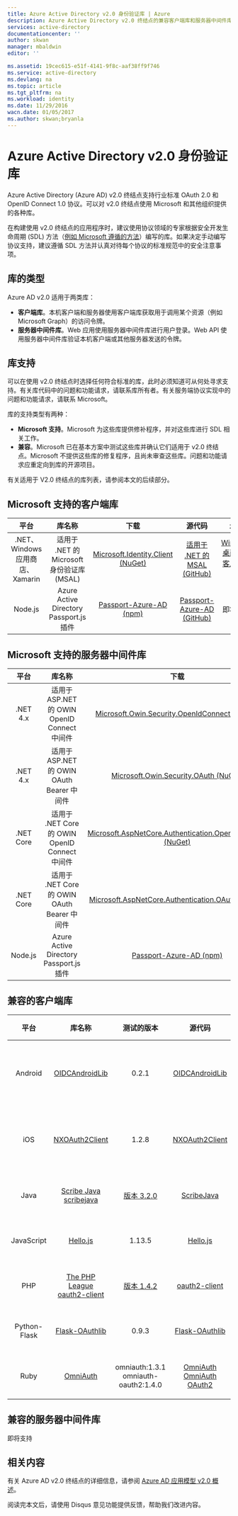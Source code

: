 ```yaml
---
title: Azure Active Directory v2.0 身份验证库 | Azure
description: Azure Active Directory v2.0 终结点的兼容客户端库和服务器中间件库，以及相关的库、源代码和示例链接。
services: active-directory
documentationcenter: ''
author: skwan
manager: mbaldwin
editor: ''

ms.assetid: 19cec615-e51f-4141-9f8c-aaf38ff9f746
ms.service: active-directory
ms.devlang: na
ms.topic: article
ms.tgt_pltfrm: na
ms.workload: identity
ms.date: 11/29/2016
wacn.date: 01/05/2017
ms.author: skwan;bryanla
---
```


# Azure Active Directory v2.0 身份验证库
Azure Active Directory (Azure AD) v2.0 终结点支持行业标准 OAuth 2.0 和 OpenID Connect 1.0 协议。可以对 v2.0 终结点使用 Microsoft 和其他组织提供的各种库。

在构建使用 v2.0 终结点的应用程序时，建议使用协议领域的专家根据安全开发生命周期 (SDL) 方法（[例如 Microsoft 遵循的方法][Microsoft-SDL]）编写的库。如果决定手动编写协议支持，建议遵循 SDL 方法并认真对待每个协议的标准规范中的安全注意事项。

## 库的类型
Azure AD v2.0 适用于两类库：

- **客户端库**。本机客户端和服务器使用客户端库获取用于调用某个资源（例如 Microsoft Graph）的访问令牌。
- **服务器中间件库**。Web 应用使用服务器中间件库进行用户登录。Web API 使用服务器中间件库验证本机客户端或其他服务器发送的令牌。

## 库支持
可以在使用 v2.0 终结点时选择任何符合标准的库，此时必须知道可从何处寻求支持。有关库代码中的问题和功能请求，请联系库所有者。有关服务端协议实现中的问题和功能请求，请联系 Microsoft。

库的支持类型有两种：

- **Microsoft 支持**。Microsoft 为这些库提供修补程序，并对这些库进行 SDL 相关工作。
- **兼容**。Microsoft 已在基本方案中测试这些库并确认它们适用于 v2.0 终结点。Microsoft 不提供这些库的修复程序，且尚未审查这些库。问题和功能请求应重定向到库的开源项目。

有关适用于 V2.0 终结点的库列表，请参阅本文的后续部分。

## Microsoft 支持的客户端库
| 平台 | 库名称 | 下载 | 源代码 | 示例 |
|:---:|:---:|:---:|:---:|:---:|
| .NET、Windows 应用商店、Xamarin |适用于 .NET 的 Microsoft 身份验证库 (MSAL) |[Microsoft.Identity.Client (NuGet)][ClientLib-NET-Lib] |[适用于 .NET 的 MSAL (GitHub)][ClientLib-NET-Repo] |[Windows 桌面本机客户端示例][ClientLib-NET-Sample] |
| Node.js |Azure Active Directory Passport.js 插件 |[Passport-Azure-AD (npm)][ClientLib-Node-Lib] |[Passport-Azure-AD (GitHub)][ClientLib-Node-Repo] |即将支持 |

<!--- COMMENTING OUT UNTIL THEY ARE READY
| iOS, Mac | Microsoft Authentication Library (MSAL) for ObjC | In development | In development | In development |
| Android | Microsoft Authentication Library (MSAL) for Android | In development | In development | In development |
| JavaScript | Microsoft Authentication Library (MSAL) for JavaScript | In development | In development | In development |
 -->

## Microsoft 支持的服务器中间件库
| 平台 | 库名称 | 下载 | 源代码 | 示例 |
|:---:|:---:|:---:|:---:|:---:|
| .NET 4.x |适用于 ASP.NET 的 OWIN OpenID Connect 中间件 |[Microsoft.Owin.Security.OpenIdConnect (NuGet)][ServerLib-Net4-Owin-Oidc-Lib] |[Katana 项目 (CodePlex)][ServerLib-Net4-Owin-Oidc-Repo] |[Web 应用示例][ServerLib-Net4-Owin-Oidc-Sample] |
| .NET 4.x |适用于 ASP.NET 的 OWIN OAuth Bearer 中间件 |[Microsoft.Owin.Security.OAuth (NuGet)][ServerLib-Net4-Owin-Oauth-Lib] |[Katana 项目 (CodePlex)][ServerLib-Net4-Owin-Oauth-Repo] |[Web API 示例][ServerLib-Net4-Owin-Oauth-Sample] |
| .NET Core |适用于 .NET Core 的 OWIN OpenID Connect 中间件 |[Microsoft.AspNetCore.Authentication.OpenIdConnect (NuGet)][ServerLib-NetCore-Owin-Oidc-Lib] |[ASP.NET 安全性 (GitHub)][ServerLib-NetCore-Owin-Oidc-Repo] |[Web 应用示例][ServerLib-NetCore-Owin-Oidc-Sample] |
| .NET Core |适用于 .NET Core 的 OWIN OAuth Bearer 中间件 |[Microsoft.AspNetCore.Authentication.OAuth (NuGet)][ServerLib-NetCore-Owin-Oauth-Lib] |[ASP.NET 安全性 (GitHub)][ServerLib-NetCore-Owin-Oauth-Repo] |即将支持 |
| Node.js |Azure Active Directory Passport.js 插件 |[Passport-Azure-AD (npm)][ServerLib-Node-Lib] |[Passport-Azure-AD (GitHub)][ServerLib-Node-Repo] |[Web 应用示例][ServerLib-Node-Sample] |

<!--- COMMENTING UNTIL SAMPLE IS AVAILABLE
| .NET 4.x, .NET Core | JSON Web Token Handler for .NET | [System.IdentityModel.Tokens.Jwt (NuGet)][ServerLib-Net-Jwt-Lib] | [Azure AD identity model extensions for .NET (GitHub)][ServerLib-Net-Jwt-Repo] | Coming soon |
--->

## 兼容的客户端库
| 平台 | 库名称 | 测试的版本 | 源代码 | 示例 |
|:---:|:---:|:---:|:---:|:---:|
| Android |[OIDCAndroidLib](https://github.com/kalemontes/OIDCAndroidLib/wiki) |0\.2.1 |[OIDCAndroidLib](https://github.com/kalemontes/OIDCAndroidLib) |[本机应用示例](./active-directory-v2-devquickstarts-android.md) |
| iOS |[NXOAuth2Client](https://github.com/nxtbgthng/OAuth2Client) |1\.2.8 |[NXOAuth2Client](https://github.com/nxtbgthng/OAuth2Client) |[本机应用示例](./active-directory-v2-devquickstarts-ios.md) |
| Java | [Scribe Java scribejava](https://github.com/scribejava/scribejava) | [版本 3.2.0](https://github.com/scribejava/scribejava/releases/tag/scribejava-3.2.0) | [ScribeJava](https://github.com/scribejava/scribejava/archive/scribejava-3.2.0.zip) | 即将支持 |
| JavaScript |[Hello.js](https://adodson.com/hello.js/) |1\.13.5 |[Hello.js](https://github.com/MrSwitch/hello.js) |即将支持 |
| PHP | [The PHP League oauth2-client](https://github.com/thephpleague/oauth2-client) | [版本 1.4.2](https://github.com/thephpleague/oauth2-client/releases/tag/1.4.2) | [oauth2-client](https://github.com/thephpleague/oauth2-client/archive/1.4.2.zip) | 即将支持 |
| Python-Flask |[Flask-OAuthlib](https://github.com/lepture/flask-oauthlib) |0\.9.3 |[Flask-OAuthlib](https://github.com/lepture/flask-oauthlib) |即将支持 |
| Ruby |[OmniAuth](https://github.com/omniauth/omniauth/wiki) |omniauth:1.3.1</br>omniauth-oauth2:1.4.0 |[OmniAuth](https://github.com/omniauth/omniauth)</br>[OmniAuth OAuth2](https://github.com/intridea/omniauth-oauth2) |即将支持 |

<!--- REMOVING BRANDON'S FOR NOW
|  |  |  |  |  |
| Android | [OAuth2 Client](https://github.com/wuman/android-oauth-client) |   | [OAuth2 Client](https://github.com/wuman/android-oauth-client)  | Coming soon  |
| Java | [WSO2 Identity Server](https://docs.wso2.com/display/IS500/Introducing+the+Identity+Server) | [Version 5.2.0](http://wso2.com/products/identity-server/) | [Source](https://docs.wso2.com/display/IS500/Building+from+Source) | [Samples index](https://docs.wso2.com/display/IS500/Samples)  |
| Java | [Java Gluu Server](https://gluu.org/docs/) |   | [oxAuth](https://github.com/GluuFederation/oxAuth)  | Coming soon |
| Node.js | [NPM passport-openidconnect](https://www.npmjs.com/package/passport-openidconnect) | 0.0.1  | [Passport-OpenID Connect](https://github.com/jaredhanson/passport-openidconnect) | Coming soon  |
| PHP | [OpenID Connect Basic Client](https://github.com/jumbojett/OpenID-Connect-PHP) |   | [OpenID Connect Basic Client](https://github.com/jumbojett/OpenID-Connect-PHP)  | Coming soon  |
-->

## 兼容的服务器中间件库
即将支持

## 相关内容
有关 Azure AD v2.0 终结点的详细信息，请参阅 [Azure AD 应用模型 v2.0 概述][AAD-App-Model-V2-Overview]。

阅读完本文后，请使用 Disqus 意见功能提供反馈，帮助我们改进内容。

<!--Image references-->

<!--Reference style links -->

[AAD-App-Model-V2-Overview]: ./active-directory-appmodel-v2-overview.md
[ClientLib-NET-Lib]: http://www.nuget.org/packages/Microsoft.Identity.Client
[ClientLib-NET-Repo]: https://github.com/AzureAD/microsoft-authentication-library-for-dotnet
[ClientLib-NET-Sample]: ./active-directory-v2-devquickstarts-wpf.md
[ClientLib-Node-Lib]: https://www.npmjs.com/package/passport-azure-ad
[ClientLib-Node-Repo]: https://github.com/AzureAD/passport-azure-ad

[Microsoft-SDL]: http://www.microsoft.com/sdl/default.aspx
[ServerLib-Net4-Owin-Oidc-Lib]: https://www.nuget.org/packages/Microsoft.Owin.Security.OpenIdConnect/
[ServerLib-Net4-Owin-Oidc-Repo]: http://katanaproject.codeplex.com/
[ServerLib-Net4-Owin-Oidc-Sample]: ./active-directory-v2-devquickstarts-dotnet-web.md
[ServerLib-Net4-Owin-Oauth-Lib]: https://www.nuget.org/packages/Microsoft.Owin.Security.OAuth/
[ServerLib-Net4-Owin-Oauth-Repo]: http://katanaproject.codeplex.com/
[ServerLib-Net4-Owin-Oauth-Sample]: ./active-directory-v2-devquickstarts-dotnet-api.md
[ServerLib-Net-Jwt-Lib]: https://www.nuget.org/packages/System.IdentityModel.Tokens.Jwt
[ServerLib-Net-Jwt-Repo]: https://github.com/AzureAD/azure-activedirectory-identitymodel-extensions-for-dotnet
[ServerLib-Net-Jwt-Sample]: /
[ServerLib-NetCore-Owin-Oidc-Lib]: https://www.nuget.org/packages/Microsoft.AspNetCore.Authentication.OpenIdConnect/
[ServerLib-NetCore-Owin-Oidc-Repo]: https://github.com/aspnet/Security
[ServerLib-NetCore-Owin-Oidc-Sample]: https://github.com/Azure-Samples/active-directory-dotnet-webapp-openidconnect-aspnetcore-v2
[ServerLib-NetCore-Owin-Oauth-Lib]: https://www.nuget.org/packages/Microsoft.AspNetCore.Authentication.OAuth/
[ServerLib-NetCore-Owin-Oauth-Repo]: https://github.com/aspnet/Security
[ServerLib-NetCore-Owin-Oauth-Sample]: /
[ServerLib-Node-Lib]: https://www.npmjs.com/package/passport-azure-ad
[ServerLib-Node-Repo]: https://github.com/AzureAD/passport-azure-ad/
[ServerLib-Node-Sample]: ./active-directory-v2-devquickstarts-node-web.md

<!---HONumber=Mooncake_1226_2016-->